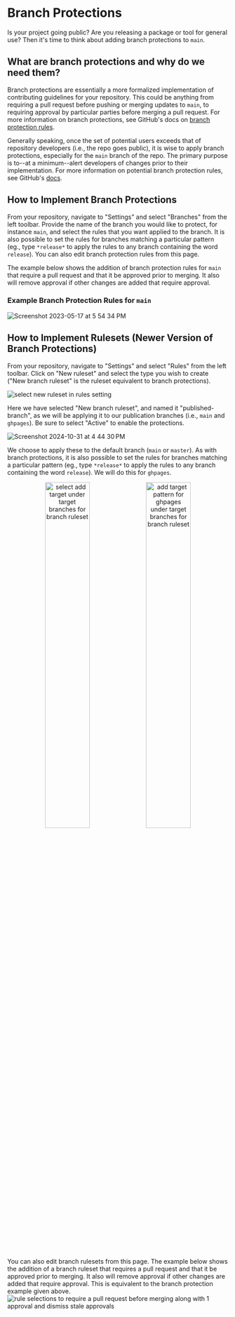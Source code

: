 # Branch Protections

Is your project going public? Are you releasing a package or tool for general use? Then it's time to think about adding branch protections to `main`.

## What are branch protections and why do we need them?

Branch protections are essentially a more formalized implementation of contributing guidelines for your repository. This could be anything from requiring a pull request before pushing or merging updates to `main`, to requiring approval by particular parties before merging a pull request. For more information on branch protections, see GitHub's docs on [branch protection rules](https://docs.github.com/en/repositories/configuring-branches-and-merges-in-your-repository/managing-protected-branches/about-protected-branches). 

Generally speaking, once the set of potential users exceeds that of repository developers (i.e., the repo goes public), it is wise to apply branch protections, especially for the `main` branch of the repo. The primary purpose is to--at a minimum--alert developers of changes prior to their implementation. For more information on potential branch protection rules, see GitHub's [docs](https://docs.github.com/en/repositories/configuring-branches-and-merges-in-your-repository/managing-protected-branches/managing-a-branch-protection-rule).

## How to Implement Branch Protections

From your repository, navigate to "Settings" and select "Branches" from the left toolbar. Provide the name of the branch you would like to protect, for instance `main`, and select the rules that you want applied to the branch. It is also possible to set the rules for branches matching a particular pattern (eg., type `*release*` to apply the rules to any branch containing the word `release`). You can also edit branch protection rules from this page.

The example below shows the addition of branch protection rules for `main` that require a pull request and that it be approved prior to merging. It also will remove approval if other changes are added that require approval.


### Example Branch Protection Rules for `main`

![Screenshot 2023-05-17 at 5 54 34 PM](https://github.com/Imageomics/internal-guidelines/assets/38985481/190b758a-68f7-4cbf-9368-a8df9bef7a08)

## How to Implement Rulesets (Newer Version of Branch Protections)

From your repository, navigate to "Settings" and select "Rules" from the left toolbar. Click on "New ruleset" and select the type you wish to create ("New branch ruleset" is the ruleset equivalent to branch protections). 

![select new ruleset in rules setting](https://github.com/user-attachments/assets/02304951-367a-4c03-bf4b-cf0d53960da9)

Here we have selected "New branch ruleset", and named it "published-branch", as we will be applying it to our publication branches (i.e., `main` and `ghpages`). Be sure to select "Active" to enable the protections.

![Screenshot 2024-10-31 at 4 44 30 PM](https://github.com/user-attachments/assets/691a2831-ddf6-4ed9-bc27-5288f2936577)

We choose to apply these to the default branch (`main` or `master`). As with branch protections, it is also possible to set the rules for branches matching a particular pattern (eg., type `*release*` to apply the rules to any branch containing the word `release`). We will do this for `ghpages`.

<p align="middle">
<img src="https://github.com/user-attachments/assets/8157d014-0482-4d4f-b695-ab3b7624d5e4" width=45% alt="select add target under target branches for branch ruleset"/>
<img src="https://github.com/user-attachments/assets/20d6499e-fb12-4335-8b8d-76ac6b989528" width=45% alt="add target pattern for ghpages under target branches for branch ruleset"/>
</p>

You can also edit branch rulesets from this page.
The example below shows the addition of a branch ruleset that requires a pull request and that it be approved prior to merging. It also will remove approval if other changes are added that require approval. This is equivalent to the branch protection example given above.
![rule selections to require a pull request before merging along with 1 approval and dismiss stale approvals](https://github.com/user-attachments/assets/39fd79d4-ff95-404b-86c4-8ab875cc9a4b)

